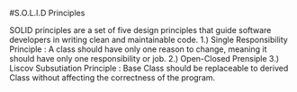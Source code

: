#S.O.L.I.D Principles

SOLID principles are a set of five design principles that guide software developers in writing clean and maintainable code.
1.)	Single Responsibility Principle : A class should have only one reason to change, meaning it should have only one responsibility or job.
2.)	Open-Closed Prensiple
3.)	Liscov Subsutiation Principle : Base Class should be replaceable to derived Class without affecting the correctness of the program.
